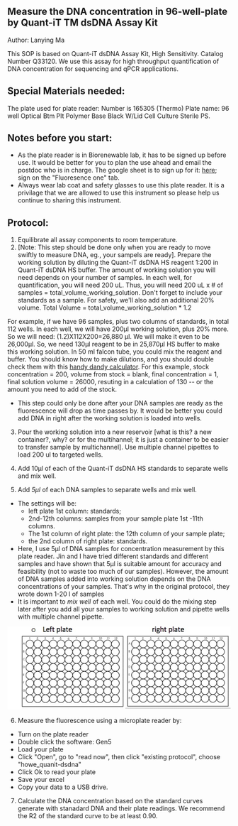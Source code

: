 
## Measure the DNA concentration in 96-well-plate by Quant-iT TM dsDNA Assay Kit
Author: Lanying Ma

This SOP is based on Quant-iT dsDNA Assay Kit, High Sensitivity. Catalog Number Q33120.  We use this assay for high throughput quantification of DNA concentration for sequencing and qPCR applications.

## Special Materials needed:
The plate used for plate reader: Number is 165305 (Thermo)
Plate name: 96 well Optical Btm Plt Polymer Base Black W/Lid Cell Culture Sterile PS.

## Notes before you start:
* As the plate reader is in Biorenewable lab, it has to be signed up before use.  It would be better for you to plan the use ahead and email the postdoc who is in charge.  The google sheet is to sign up for it:  [here](https://docs.google.com/spreadsheets/u/1/d/1ncDLb8JX7nBUYpeRIOBZAdRddo-Z1Ojrx37FU0aqGYQ/edit#gid=0); sign on the "Fluoresence one" tab. 
* Always wear lab coat and safety glasses to use this plate reader.  It is a privilage that we are allowed to use this instrument so please help us continue to sharing this instrument.  

## Protocol:
1.	  Equilibrate all assay components to room temperature.
2.	  [Note:  This step should be done only when you are ready to move swiftly to measure DNA, eg., your sampels are ready].  Prepare the working solution by diluting the Quant-iT dsDNA HS reagent 1:200 in Quant-iT dsDNA HS buffer. The amount of working solution you will need depends on your number of samples.  In each well, for quantification, you will need 200 uL.  Thus, you will need 200 uL x # of samples = total_volume_working_solution.  Don't forget to include your standards as a sample.  For safety, we'll also add an additional 20% volume.  Total Volume = total_volume_working_solution * 1.2

For example, if we have 96 samples, plus two columns of standards, in total 112 wells. In each well, we will have 200µl working solution, plus 20% more. So we will need: (1.2)X112X200=26,880 µl.  We will make it even to be 26,000µl.  So, we need 130µl reagent to be in 25,870µl HS buffer to make this working solution. In 50 ml falcon tube, you could mix the reagent and buffer.  You should know how to make dilutions, and you should double check them with this [handy dandy calculator](https://www.physiologyweb.com/calculators/dilution_calculator_mass_per_volume.html).  For this example, stock concentration = 200, volume from stock = blank, final concentration = 1, final solution volume = 26000, resuting in a calculation of 130 -- or the amount you need to add of the stock.  

* This step could only be done after your DNA samples are ready as the fluorescence will drop as time passes by.  It would be better you could add DNA in right after the working solution is loaded into wells.

3.	Pour the working solution into a new reservoir [what is this?  a new container?, why?  or for the multihannel; it is just a container to be easier to transfer sample by multichannel].  Use multiple channel pipettes to load 200  ul to targeted wells. 

4.	Add 10µl of each of the Quant-iT dsDNA HS standards to separate wells and mix well.
5.	Add _5µl_ of each DNA samples to separate wells and mix well.

* The settings will be:
    + left plate 1st column: standards; 
    + 2nd-12th columns: samples from your sample plate 1st -11th  columns.  
    + The 1st column of right plate: the 12th column of your sample plate; 
    + the 2nd column of right plate: standards. 
* Here, I use 5µl of DNA samples for concentration measurement by this plate reader.  Jin and I have tried different standards and different samples and have shown that 5µl is suitable amount for accuracy and feasibility (not to waste too much of our samples). However, the amount of DNA samples added into working solution depends on the DNA concentrations of your samples.  That's why in the original protocol, they wrote down 1-20 l of samples
* It is important to _mix well_ of each well. You could do the mixing step later after you add all your samples to working solution and pipette wells with multiple channel pipette. 

    
 
 ![two aligned 96 well plates](https://github.com/germs-lab/SOPs/blob/master/images/two_plates.jpg)   


6.	 Measure the fluorescence using a microplate reader by: 
* Turn on the plate reader
* Double click the software: Gen5
* Load your plate
* Click "Open", go to "read now", then click "existing protocol", choose "howe_quanit-dsdna"
* Click Ok to read your plate
* Save your excel
* Copy your data to a USB drive.

7. Calculate the DNA concentration based on the standard curves generate with stanadard DNA and their plate readings.  We recommend the R2 of the standard curve to be at least 0.90.
